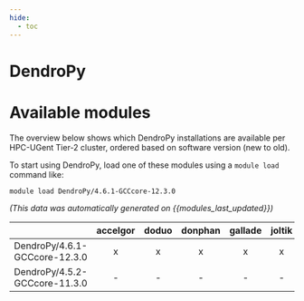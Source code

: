 ```yaml
---
hide:
  - toc
---
```


DendroPy
========

# Available modules


The overview below shows which DendroPy installations are available per HPC-UGent Tier-2 cluster, ordered based on software version (new to old).

To start using DendroPy, load one of these modules using a `module load` command like:

```shell
module load DendroPy/4.6.1-GCCcore-12.3.0
```

*(This data was automatically generated on {{modules_last_updated}})*  

| |accelgor|doduo|donphan|gallade|joltik|shinx|
| :---: | :---: | :---: | :---: | :---: | :---: | :---: |
|DendroPy/4.6.1-GCCcore-12.3.0|x|x|x|x|x|x|
|DendroPy/4.5.2-GCCcore-11.3.0|-|-|-|-|-|x|

